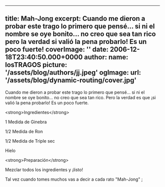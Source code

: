 
---
title: Mah-Jong
excerpt: Cuando me dieron a probar este trago lo primero que pensé... si ni el nombre se oye bonito... no creo que sea tan rico pero la verdad si valió la pena probarlo! Es un poco fuerte!
coverImage: ''
date: 2006-12-18T23:40:50.000+0000
author:
  name: losTRAGOS
  picture: '/assets/blog/authors/jj.jpeg'
ogImage:
  url: '/assets/blog/dynamic-routing/cover.jpg'
---
  Cuando me dieron a probar este trago lo primero que pensé... si ni el nombre se oye bonito... no creo que sea tan rico. Pero la verdad es que ¡si valió la pena probarlo! Es un poco fuerte.



&lt;strong&gt;Ingredientes&lt;&#x2F;strong&gt;

1 Medida de Ginebra

1&#x2F;2 Medida de Ron

1&#x2F;2 Medida de Triple sec

Hielo

&lt;strong&gt;Preparación&lt;&#x2F;strong&gt;

Mezclar todos los ingredientes y ¡listo!

Tal vez cuando tomes muchos vas a decir a cada rato &quot;Mah-Jong&quot; ;